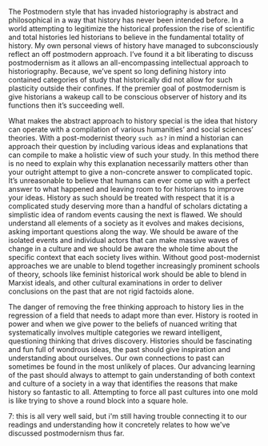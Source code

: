 The Postmodern style that has invaded historiography is abstract and philosophical in a way that history has never been intended before. In a world attempting to legitimize the historical profession the rise of scientific and total histories led historians to believe in the fundamental totality of history. My own personal views of history have managed to subconsciously reflect an off postmodern approach. I’ve found it a bit liberating to discuss postmodernism as it allows an all-encompassing intellectual approach to historiography. Because, we’ve spent so long defining history into contained categories of study that historically did not allow for such plasticity outside their confines. If the premier goal of postmodernism is give historians a wakeup call to be conscious observer of history and its functions then it’s succeeding well. 

What makes the abstract approach to history special is the idea that history can operate with a compilation of various humanities’ and social sciences’ theories. With a post-modernist theory  `such as?` in mind a historian can approach their question by including various ideas and explanations that can compile to make a holistic view of such your study. In this method there is no need to explain why this explanation necessarily matters other than your outright attempt to give a non-concrete answer to complicated topic. It’s unreasonable to believe that humans can ever come up with a perfect answer to what happened and leaving room to for historians to improve your ideas. History as such should be treated with respect that it is a complicated study deserving more than a handful of scholars dictating a simplistic idea of random events causing the next is flawed. We should understand all elements of a society as it evolves and makes decisions, asking important questions along the way. We should be aware of the isolated events and individual actors that can make massive waves of change in a culture and we should be aware the whole time about the specific context that each society lives within.    Without good post-modernist approaches we are unable to blend together increasingly prominent schools of theory, schools like feminist historical work should be able to blend in Marxist ideals, and other cultural examinations in order to deliver conclusions on the past that are not rigid factoids alone. 

The danger of removing the free thinking approach to history lies in the regression of a field that needs to adapt more than ever. History is rooted in power and when we give power to the beliefs of nuanced writing that systematically involves multiple categories we reward intelligent, questioning thinking that drives discovery. Histories should be fascinating and fun full of wondrous ideas, the past should give inspiration and understanding about ourselves.  Our own connections to past can sometimes be found in the most unlikely of places. Our advancing learning of the past should always to attempt to gain understanding of both context and culture of a society in a way that identifies the reasons that make history so fantastic to all.  Attempting to force all past cultures into one mold is like trying to shove a round block into a square hole. 

7: this is all very well said, but i'm still having trouble connecting it to our readings and understanding how it concretely relates to how we've discussed postmodernism thus far.
